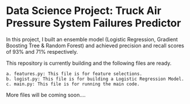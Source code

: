 # Data Science Project: Truck Air Pressure System Failures Predictor

In this project, I built an ensemble model (Logistic Regression, Gradient Boosting Tree & Random Forest) and achieved precision and recall scores of 93% and 71% respectively.

This repository is currently building and the following files are ready.

    a. features.py: This file is for feature selections.
    b. logist.py: This file is for building a Logistic Regression Model.
    c. main.py: This file is for running the main code.

More files will be coming soon....